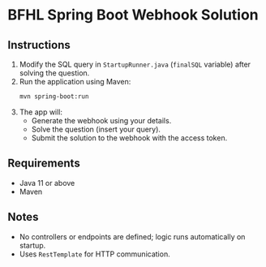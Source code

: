 # BFHL Spring Boot Webhook Solution

## Instructions

1. Modify the SQL query in `StartupRunner.java` (`finalSQL` variable) after solving the question.
2. Run the application using Maven:
   ```bash
   mvn spring-boot:run
   ```
3. The app will:
   - Generate the webhook using your details.
   - Solve the question (insert your query).
   - Submit the solution to the webhook with the access token.

## Requirements
- Java 11 or above
- Maven

## Notes
- No controllers or endpoints are defined; logic runs automatically on startup.
- Uses `RestTemplate` for HTTP communication.
